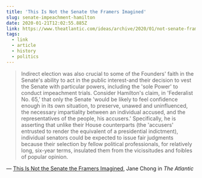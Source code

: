 ```yaml
---
title: 'This Is Not the Senate the Framers Imagined'
slug: senate-impeachment-hamilton
date: 2020-01-21T12:02:55.885Z
link: https://www.theatlantic.com/ideas/archive/2020/01/not-senate-framers-imagined/605017/
tags:
  - link
  - article
  - history
  - politics
---
```


> Indirect election was also crucial to some of the Founders' faith in the Senate's ability to act in the public interest-and their decision to vest the Senate with particular powers, including the 'sole Power' to conduct impeachment trials. Consider Hamilton's claim, in 'Federalist No. 65,' that only the Senate 'would be likely to feel confidence enough in its own situation, to preserve, unawed and uninfluenced, the necessary impartiality between an individual accused, and the representatives of the people, his accusers.' Specifically, he is asserting that unlike their House counterparts (the 'accusers' entrusted to render the equivalent of a presidential indictment), individual senators could be expected to issue fair judgments because their selection by fellow political professionals, for relatively long, six-year terms, insulated them from the vicissitudes and foibles of popular opinion.

&mdash; [This Is Not the Senate the Framers Imagined](https://www.theatlantic.com/ideas/archive/2020/01/not-senate-framers-imagined/605017/), Jane Chong in _The Atlantic_

